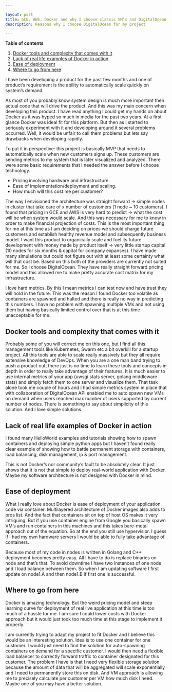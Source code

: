 ```yaml
---

layout: post
title: GCE, AWS, Docker and why I choose classic VM’s and DigitalOcean for my current project
description: Reasons why I choose DigitalOcean for my project

---
```


**Table of contents**

1. [Docker tools and complexity that comes with it](#docker-tools-and-complexity-that-comes-with-it)
2. [Lack of real life examples of Docker in action](#lack-of-real-life-examples-of-docker-in-action)
3. [Ease of deployment](#ease-of-deployment)
4. [Where to go from here](#where-to-go-from-here)

I have been developing a product for the past few months and one of product’s requirement is the ability to automatically scale quickly on system’s demand.

As most of you probably know system design is much more important then actual code that will drive the product. And this was my main concern when developing this product. I have read anything I could get my hands on about Docker as it was hyped so much in media for the past two years. At a first glance Docker was ideal fit for this platform. But then as I started to seriously experiment with it and developing around it several problems occurred. Well, it would be unfair to call them problems but lets say drawbacks when developing rapidly.

To put it in perspective: this project is basically MVP that needs to automatically scale when new customers signs up. These customers are sending metrics to my system that is later visualized and analyzed. There were some basic requirements that I needed the answer before I choose technology.

- Pricing involving hardware and infrastructure.
- Ease of implementation/deployment and scaling.
- How much will this cost me per customer?

The way I envisioned the architecture was straight forward → simple nodes in cluster that take care of x number of customers (1 node ~ 10 customers). I found that pricing in GCE and AWS is very hard to predict → what the cost will be when system would scale. And this was necessary for me to know in order to make financial projection of costs. This is the most important thing for me at this time as I am deciding on prices we should charge future customers and establish healthy revenue model and subsequently business model. I want this product to organically scale and fuel its future development with money made by product itself → very little startup capital (10 nodes for six months & capital for company expanses). I have made many simulations but could not figure out with at least some certainty what will that cost be. Based on this both of the providers are currently not suited for me. So I choose DigitalOcean. They have really straight forward pricing model and this allowed me to make pretty accurate cost matrix for my infrastructure.

I love hard metrics. By this I mean metrics I can test now and have trust they will hold in the future. This was the reason I found Docker too volatile as containers are spawned and halted and there is really no way in predicting this numbers. I have no problem with spawning multiple VMs and not using them but having basically limited control over that is at this time unacceptable for me.

## Docker tools and complexity that comes with it

Probably some of you will correct me on this one, but I find all this management tools like Kubernetes, Swarm etc a bit overkill for a startup project. All this tools are able to scale really massively but they all require extensive knowledge of DevOps. When you are a one man band trying to push a product out, there just is no time to learn these tools and concepts in depth in order to really take advantage of their features. It is much easier to use internal metrics of your app (uwsgi stats server, golang middleware stats) and simply fetch them to one server and visualize them. That task alone took me couple of hours and I had simple metrics system in place that with collaboration of DigitalOcean API enabled me to auto spawn new VMs on demand when users reached max number of users supported by current number of nodes. There is something to say about simplicity of this solution. And I love simple solutions.

## Lack of real life examples of Docker in action

I found many HelloWorld examples and tutorials showing how to spawn containers and deploying simple python apps but I haven’t found really clear example of showing how to battle permanent storage with containers, load balancing, disk management, ip & port management.

This is not Docker’s nor community’s fault to be absolutely clear. It just shows that it is not that simple to deploy real-world application with Docker. Maybe my software architecture is not designed with Docker in mind.

## Ease of deployment

What I really love about Docker is ease of deployment of your application code via container. Multilayered architecture of Docker images also adds to pros list. And the fact that containers sit on top of host OS makes it very intriguing. But if you use container engine from Google you basically spawn VM’s and run containers in this machines and this takes bare-metal approach out of the equation. So at the end you still use hypervisior. I guess if I had my own hardware servers I would be able to fully take advantage of containers.

Because most of my code in nodes is written in Golang and C++ deployment becomes pretty easy. All I have to do is replace binaries on node and that’s that. To avoid downtime I have two instances of one node and I load balance between them. So when I am updating software I first update on node1.A and then node1.B if first one is successful.

## Where to go from here

Docker is amazing technology. But the weird pricing model and steep learning curve for deployment of real live application at this time is too much of a hassle for me. I am sure I could lower costs with Docker approach but it would just took too much time at this stage to implement it properly.

I am currently trying to adapt my project to fit Docker and I believe this would be an interesting solution. Idea is to use one container for one customer. I would just need to find the solution for auto-spawning containers on demand for a specific customer. I would then need a flexible load balancer to correctly forward traffic to container designated for this customer. The problem I have is that I need very flexible storage solution because the amount of data that will be aggregated will scale exponentially and I need to permanently store this on disk. And VM approach is allowing me to precisely calculate per customer per VM how much disk I need. Maybe one of you may have a better solution.
